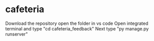 # cafeteria
Download the repository 
open the folder in vs code
Open integrated terminal and type "cd cafeteria_feedback"
Next type "py manage.py runserver"
